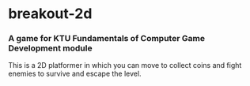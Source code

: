 # breakout-2d
### A game for KTU Fundamentals of Computer Game Development module
This is a 2D platformer in which you can move to collect coins and fight enemies to survive and escape the level. 
